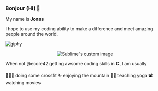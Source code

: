 
### Bonjour (Hi) 👋


My name is **Jonas**

I hope to use my coding ability to make a difference and meet amazing people around the world.

![giphy](https://user-images.githubusercontent.com/72163711/143255500-b1d423c9-b110-43ae-9d63-2c50d71ff1f7.gif)

<p align="center">
  <img src="https://github.com/waldyr/Sublime-Installer/blob/master/sublime_text.png?raw=true" alt="Sublime's custom image"/>
</p>


When not @ecole42 getting awsome coding skills in **C**, I am usually

🏋🏼‍♂️ doing some crossfit
⛷ enjoying the mountain
🧘‍♂️ teaching yoga
📽 watching movies
